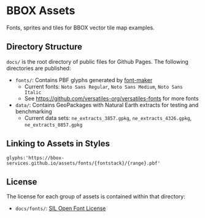 # BBOX Assets

Fonts, sprites and tiles for BBOX vector tile map examples.

## Directory Structure

`docs/` is the root directory of public files for Github Pages. The following directories are published:

* `fonts/`: Contains PBF glyphs generated by [font-maker](https://github.com/maplibre/font-maker)
  * Current fonts: `Noto Sans Regular`, `Noto Sans Medium`, `Noto Sans Italic`
  * See https://github.com/versatiles-org/versatiles-fonts for more fonts
* `data/`: Contains GeoPackages with Natural Earth extracts for testing and benchmarking
  * Current data sets: `ne_extracts_3857.gpkg`, `ne_extracts_4326.gpkg`, `ne_extracts_8857.gpkg`
 
## Linking to Assets in Styles

```
glyphs:'https://bbox-services.github.io/assets/fonts/{fontstack}/{range}.pbf'
```

## License

The license for each group of assets is contained within that directory:

* `docs/fonts/`: [SIL Open Font License](fonts/OFL.txt)
